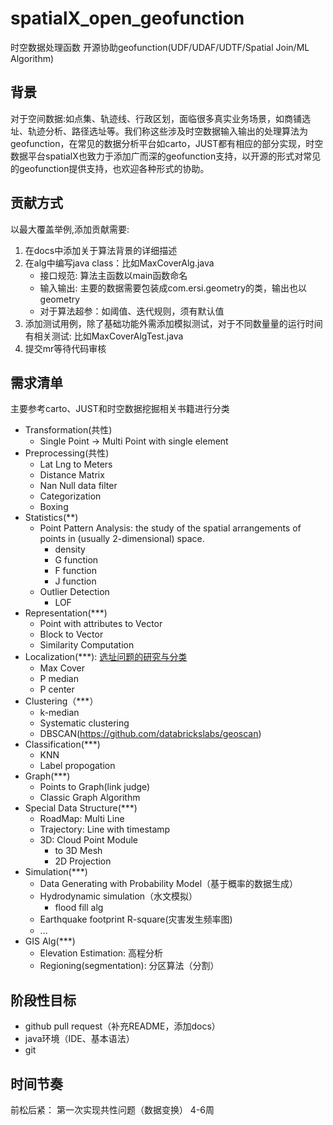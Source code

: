 # spatialX_open_geofunction
时空数据处理函数 开源协助geofunction(UDF/UDAF/UDTF/Spatial Join/ML Algorithm)

## 背景

对于空间数据:如点集、轨迹线、行政区划，面临很多真实业务场景，如商铺选址、轨迹分析、路径选址等。我们称这些涉及时空数据输入输出的处理算法为geofunction，在常见的数据分析平台如carto，JUST都有相应的部分实现，时空数据平台spatialX也致力于添加广而深的geofunction支持，以开源的形式对常见的geofunction提供支持，也欢迎各种形式的协助。

## 贡献方式

以最大覆盖举例,添加贡献需要:

1. 在docs中添加关于算法背景的详细描述
2. 在alg中编写java class：比如MaxCoverAlg.java
    - 接口规范: 算法主函数以main函数命名
    - 输入输出: 主要的数据需要包装成com.ersi.geometry的类，输出也以geometry
    - 对于算法超参：如阈值、迭代规则，须有默认值
3. 添加测试用例，除了基础功能外需添加模拟测试，对于不同数量量的运行时间有相关测试: 比如MaxCoverAlgTest.java
4. 提交mr等待代码审核

## 需求清单

主要参考carto、JUST和时空数据挖掘相关书籍进行分类

- Transformation(共性)
    - Single Point -> Multi Point with single element
- Preprocessing(共性)
    - Lat Lng to Meters
    - Distance Matrix
    - Nan Null data filter
    - Categorization
    - Boxing
- Statistics(**)
    - Point Pattern Analysis: the study of the spatial arrangements of points in (usually 2-dimensional) space.
        - density
        - G function
        - F function
        - J function
    - Outlier Detection
        - LOF
- Representation(***)
    - Point with attributes to Vector
    - Block to Vector
    - Similarity Computation
- Localization(***): [选址问题的研究与分类](https://baike.baidu.com/reference/9246226/c4ccjUI4w6-2vgSBRNxGyIghgGC15syomGJc_6E6KajdXtsscV1d0x3c8wUzcAaHEMCbGF7HWi52ab3BN8ozP1RKiHtEmYs)
    - Max Cover
    - P median
    - P center
- Clustering（***）
    - k-median
    - Systematic clustering
    - DBSCAN(https://github.com/databrickslabs/geoscan)
- Classification(***)
    - KNN
    - Label propogation
- Graph(***)
    - Points to Graph(link judge)
    - Classic Graph Algorithm
- Special Data Structure(***)
    - RoadMap: Multi Line
    - Trajectory: Line with timestamp
    - 3D: Cloud Point Module
        - to 3D Mesh
        - 2D Projection
- Simulation(***)
    - Data Generating with Probability Model（基于概率的数据生成）
    - Hydrodynamic simulation（水文模拟）
        - flood fill alg
    - Earthquake footprint R-square(灾害发生频率图)
    - ...
- GIS Alg(***)
    - Elevation Estimation: 高程分析
    - Regioning(segmentation): 分区算法（分割）
    
    
## 阶段性目标

- github pull request（补充README，添加docs）
- java环境（IDE、基本语法）
- git

## 时间节奏

前松后紧： 第一次实现共性问题（数据变换） 4-6周


